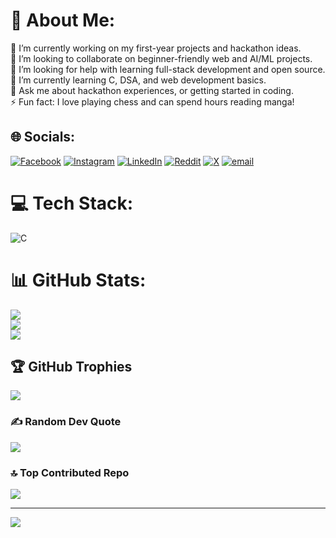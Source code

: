 # 💫 About Me: 
🔭 I’m currently working on my first-year projects and hackathon ideas.  <br>🤝 I’m looking to collaborate on beginner-friendly web and AI/ML projects.  <br>👐 I’m looking for help with learning full-stack development and open source.  <br>🌱 I’m currently learning C, DSA, and web development basics.  <br>💬 Ask me about hackathon experiences, or getting started in coding.  <br>⚡ Fun fact: I love playing chess and can spend hours reading manga!  <br>


## 🌐 Socials:
[![Facebook](https://img.shields.io/badge/Facebook-%231877F2.svg?logo=Facebook&logoColor=white)](https://facebook.com/ahsaan.sarfaraz.94) [![Instagram](https://img.shields.io/badge/Instagram-%23E4405F.svg?logo=Instagram&logoColor=white)](https://instagram.com/ahsaansarfaraz) [![LinkedIn](https://img.shields.io/badge/LinkedIn-%230077B5.svg?logo=linkedin&logoColor=white)](https://linkedin.com/in/ahsaan-sarfaraz-231a56376) [![Reddit](https://img.shields.io/badge/Reddit-%23FF4500.svg?logo=Reddit&logoColor=white)](https://reddit.com/user/ahsaansarfaraz) [![X](https://img.shields.io/badge/X-black.svg?logo=X&logoColor=white)](https://x.com/AHSAAN7551) [![email](https://img.shields.io/badge/Email-D14836?logo=gmail&logoColor=white)](mailto:ahsaanayaan755@gmail.com) 

# 💻 Tech Stack:
![C](https://img.shields.io/badge/c-%2300599C.svg?style=for-the-badge&logo=c&logoColor=white)
# 📊 GitHub Stats:
![](https://github-readme-stats.vercel.app/api?username=AHSAAN755&theme=dark&hide_border=false&include_all_commits=false&count_private=false)<br/>
![](https://nirzak-streak-stats.vercel.app/?user=AHSAAN755&theme=dark&hide_border=false)<br/>
![](https://github-readme-stats.vercel.app/api/top-langs/?username=AHSAAN755&theme=dark&hide_border=false&include_all_commits=false&count_private=false&layout=compact&exclude_repo=Smart-Curriculum-Activity-Attendance)

## 🏆 GitHub Trophies
![](https://github-profile-trophy.vercel.app/?username=AHSAAN755&theme=radical&no-frame=false&no-bg=true&margin-w=4)

### ✍️ Random Dev Quote
![](https://quotes-github-readme.vercel.app/api?type=horizontal&theme=tokyonight)

### 🔝 Top Contributed Repo
![](https://github-contributor-stats.vercel.app/api?username=AHSAAN755&limit=5&theme=dark&combine_all_yearly_contributions=true)

---
[![](https://visitcount.itsvg.in/api?id=AHSAAN755&icon=0&color=0)](https://visitcount.itsvg.in)

<!-- Proudly created with GPRM ( https://gprm.itsvg.in ) -->
